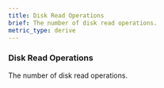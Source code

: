 ```yaml
---
title: Disk Read Operations
brief: The number of disk read operations.
metric_type: derive
---
```

### Disk Read Operations

The number of disk read operations.
